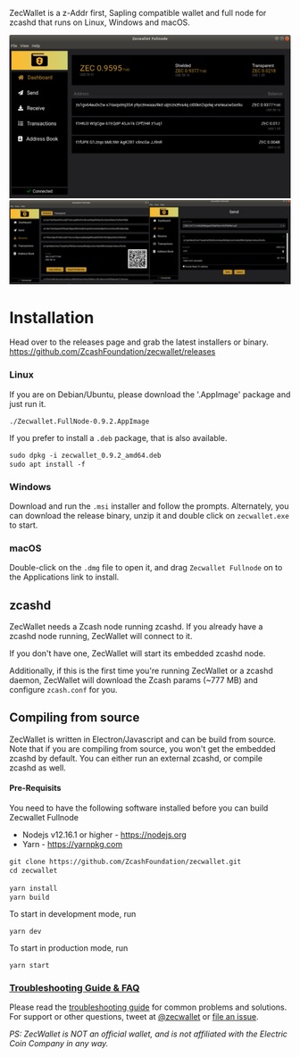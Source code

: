 ZecWallet is a z-Addr first, Sapling compatible wallet and full node for zcashd that runs on Linux, Windows and macOS.

![Screenshot](resources/screenshot1.png?raw=true)
![Screenshots](resources/screenshot2.png?raw=true)

# Installation

Head over to the releases page and grab the latest installers or binary. https://github.com/ZcashFoundation/zecwallet/releases

### Linux

If you are on Debian/Ubuntu, please download the '.AppImage' package and just run it.

```
./Zecwallet.FullNode-0.9.2.AppImage
```

If you prefer to install a `.deb` package, that is also available.

```
sudo dpkg -i zecwallet_0.9.2_amd64.deb
sudo apt install -f
```

### Windows

Download and run the `.msi` installer and follow the prompts. Alternately, you can download the release binary, unzip it and double click on `zecwallet.exe` to start.

### macOS

Double-click on the `.dmg` file to open it, and drag `Zecwallet Fullnode` on to the Applications link to install.

## zcashd

ZecWallet needs a Zcash node running zcashd. If you already have a zcashd node running, ZecWallet will connect to it.

If you don't have one, ZecWallet will start its embedded zcashd node.

Additionally, if this is the first time you're running ZecWallet or a zcashd daemon, ZecWallet will download the Zcash params (~777 MB) and configure `zcash.conf` for you.

## Compiling from source

ZecWallet is written in Electron/Javascript and can be build from source. Note that if you are compiling from source, you won't get the embedded zcashd by default. You can either run an external zcashd, or compile zcashd as well.

#### Pre-Requisits

You need to have the following software installed before you can build Zecwallet Fullnode

- Nodejs v12.16.1 or higher - https://nodejs.org
- Yarn - https://yarnpkg.com

```
git clone https://github.com/ZcashFoundation/zecwallet.git
cd zecwallet

yarn install
yarn build
```

To start in development mode, run

```
yarn dev
```

To start in production mode, run

```
yarn start
```

### [Troubleshooting Guide & FAQ](https://github.com/ZcashFoundation/zecwallet/wiki/Troubleshooting-&-FAQ)

Please read the [troubleshooting guide](https://docs.zecwallet.co/troubleshooting/) for common problems and solutions.
For support or other questions, tweet at [@zecwallet](https://twitter.com/zecwallet) or [file an issue](https://github.com/ZcashFoundation/zecwallet/issues).

_PS: ZecWallet is NOT an official wallet, and is not affiliated with the Electric Coin Company in any way._
